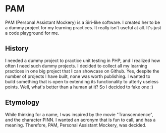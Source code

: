 PAM
=========

PAM (Personal Assistant Mockery) is a Siri-like software. I created her to be a dummy project for my learning practices. 
It really isn't useful at all. It's just a code playground for me.


History
----

I needed a dummy project to practice unit testing in PHP, and I realized how often I need such dummy projects. I decided to collect all my learning practices in one big project that I can showcase on Github. Yes, despite the number of projects I have built, none was worth publishing. 
I wanted to build something that is open to extending its functionality to utterly useless points. Well, what's better than a human at it? So I decided to fake one :) 


Etymology
----

While thinking for a name, I was inspired by the movie "Transcendence", and the character PINN. I wanted an acronym that is fun to call, and has a meaning. Therefore, PAM, Personal Assistant Mockery, was decided.  


